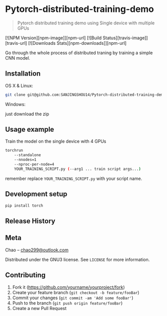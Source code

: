 # Pytorch-distributed-training-demo

> Pytorch distributed training demo using Single device with multiple GPUs

[![NPM Version][npm-image]][npm-url]
[![Build Status][travis-image]][travis-url]
[![Downloads Stats][npm-downloads]][npm-url]

Go through the whole process of distributed traning by training a simple CNN model.


## Installation

OS X & Linux:

```sh
git clone git@github.com:SANJINGSHOU14/Pytorch-distributed-training-demo.git
```

Windows:

just download the zip

## Usage example

Train the model on the single device with 4 GPUs
```sh
torchrun
    --standalone
    --nnodes=1
    --nproc-per-node=4
    YOUR_TRAINING_SCRIPT.py (--arg1 ... train script args...)
```
remember replace `YOUR_TRAINING_SCRIPT.py` with your script name.

## Development setup


```sh
pip install torch
```

## Release History


## Meta

Chao – chao299@outlook.com

Distributed under the GNU3 license. See ``LICENSE`` for more information.


## Contributing

1. Fork it (<https://github.com/yourname/yourproject/fork>)
2. Create your feature branch (`git checkout -b feature/fooBar`)
3. Commit your changes (`git commit -am 'Add some fooBar'`)
4. Push to the branch (`git push origin feature/fooBar`)
5. Create a new Pull Request

<!-- Markdown link & img dfn's -->


